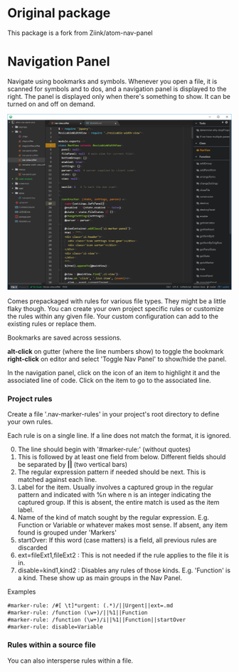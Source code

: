# Original package
This package is a fork from Ziink/atom-nav-panel

# Navigation Panel

Navigate using bookmarks and symbols. Whenever you open a file, it is scanned
for symbols and to dos, and a navigation panel is displayed to the right.
The panel is displayed only when there's something to show.
It can be turned on and off on demand.

![Scren Shot](https://raw.githubusercontent.com/Ziink/atom-nav-panel/master/screenshot/screenshot1.png)

Comes prepackaged with rules for various file types. They might be a little
flaky though. You can create your own project specific rules or
customize the rules within any given file. Your custom configuration can
add to the existing rules or replace them.

Bookmarks are saved across sessions.

**alt-click** on gutter (where the line numbers show) to toggle the bookmark
**right-click** on editor and select 'Toggle Nav Panel' to show/hide the panel.

In the navigation panel, click on the icon of an item to highlight it and
 the associated line of code. Click on the item to go to the associated
 line.


### Project rules
Create a file '.nav-marker-rules' in your project's root directory to define your own rules.

Each rule is on a single line. If a line does not match the format, it is ignored.

0. The line should begin with '#marker-rule:' (without quotes)
0. This is followed by at least one field from below. Different fields should be separated by **||** (two vertical bars)
0. The regular expression pattern if needed should be next. This is matched against each line.
0. Label for the item. Usually involves a captured group in the regular pattern and indicated with %n where n is an integer indicating the captured group. If this is absent, the entire match is used as the item label.
0. Name of the kind of match sought by the regular expression. E.g. Function or Variable or whatever makes most sense. If absent, any item found is grouped under 'Markers'
0. startOver: If this word (case matters) is a field, all previous rules are discarded
0. ext=fileExt1,fileExt2 : This is not needed if the rule applies to the file it is in.
0. disable=kind1,kind2 : Disables any rules of those kinds. E.g. 'Function' is a kind. These show up as main groups in the Nav Panel.

Examples

```
#marker-rule: /#[ \t]*urgent: (.*)/||Urgent||ext=.md
#marker-rule: /function (\w+)/||%1||Function
#marker-rule: /function (\w+)/i||%1||Function||startOver
#marker-rule: disable=Variable
```

### Rules within a source file
You can also intersperse rules within a file.

